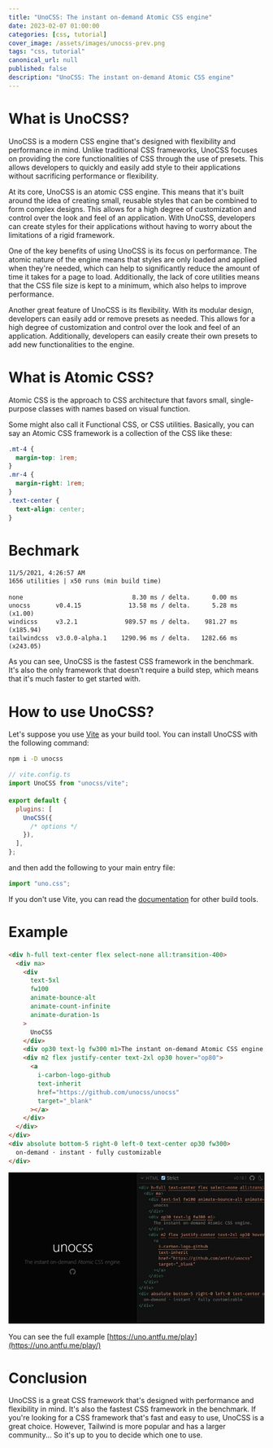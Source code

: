 ```yaml
---
title: "UnoCSS: The instant on-demand Atomic CSS engine"
date: 2023-02-07 01:00:00
categories: [css, tutorial]
cover_image: /assets/images/unocss-prev.png
tags: "css, tutorial"
canonical_url: null
published: false
description: "UnoCSS: The instant on-demand Atomic CSS engine"
---
```


# What is UnoCSS?

UnoCSS is a modern CSS engine that's designed with flexibility and performance in mind. Unlike traditional CSS frameworks, UnoCSS focuses on providing the core functionalities of CSS through the use of presets. This allows developers to quickly and easily add style to their applications without sacrificing performance or flexibility.

At its core, UnoCSS is an atomic CSS engine. This means that it's built around the idea of creating small, reusable styles that can be combined to form complex designs. This allows for a high degree of customization and control over the look and feel of an application. With UnoCSS, developers can create styles for their applications without having to worry about the limitations of a rigid framework.

One of the key benefits of using UnoCSS is its focus on performance. The atomic nature of the engine means that styles are only loaded and applied when they're needed, which can help to significantly reduce the amount of time it takes for a page to load. Additionally, the lack of core utilities means that the CSS file size is kept to a minimum, which also helps to improve performance.

Another great feature of UnoCSS is its flexibility. With its modular design, developers can easily add or remove presets as needed. This allows for a high degree of customization and control over the look and feel of an application. Additionally, developers can easily create their own presets to add new functionalities to the engine.

# What is Atomic CSS?

Atomic CSS is the approach to CSS architecture that favors small, single-purpose classes with names based on visual function.

Some might also call it Functional CSS, or CSS utilities. Basically, you can say an Atomic CSS framework is a collection of the CSS like these:

```css
.mt-4 {
  margin-top: 1rem;
}
.mr-4 {
  margin-right: 1rem;
}
.text-center {
  text-align: center;
}
```

# Bechmark

```
11/5/2021, 4:26:57 AM
1656 utilities | x50 runs (min build time)

none                              8.30 ms / delta.      0.00 ms
unocss       v0.4.15             13.58 ms / delta.      5.28 ms (x1.00)
windicss     v3.2.1             989.57 ms / delta.    981.27 ms (x185.94)
tailwindcss  v3.0.0-alpha.1    1290.96 ms / delta.   1282.66 ms (x243.05)
```

As you can see, UnoCSS is the fastest CSS framework in the benchmark. It's also the only framework that doesn't require a build step, which means that it's much faster to get started with.

# How to use UnoCSS?

Let's suppose you use [Vite](https://vitejs.dev/) as your build tool. You can install UnoCSS with the following command:

```bash
npm i -D unocss
```

```js
// vite.config.ts
import UnoCSS from "unocss/vite";

export default {
  plugins: [
    UnoCSS({
      /* options */
    }),
  ],
};
```

and then add the following to your main entry file:

```js
import "uno.css";
```

If you don't use Vite, you can read the [documentation](https://github.com/unocss/unocss) for other build tools.

# Example

```html
<div h-full text-center flex select-none all:transition-400>
  <div ma>
    <div
      text-5xl
      fw100
      animate-bounce-alt
      animate-count-infinite
      animate-duration-1s
    >
      UnoCSS
    </div>
    <div op30 text-lg fw300 m1>The instant on-demand Atomic CSS engine.</div>
    <div m2 flex justify-center text-2xl op30 hover="op80">
      <a
        i-carbon-logo-github
        text-inherit
        href="https://github.com/unocss/unocss"
        target="_blank"
      ></a>
    </div>
  </div>
</div>
<div absolute bottom-5 right-0 left-0 text-center op30 fw300>
  on-demand · instant · fully customizable
</div>
```

![](/assets/images/UnoCSS.jpg)

You can see the full example [https://uno.antfu.me/play](https://uno.antfu.me/play/)

# Conclusion

UnoCSS is a great CSS framework that's designed with performance and flexibility in mind. It's also the fastest CSS framework in the benchmark. If you're looking for a CSS framework that's fast and easy to use, UnoCSS is a great choice. However, Tailwind is more popular and has a larger community... So it's up to you to decide which one to use.
